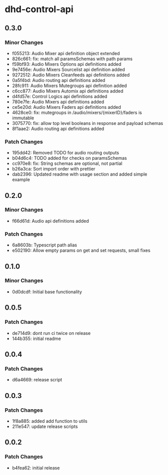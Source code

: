 # dhd-control-api

## 0.3.0

### Minor Changes

- f055213: Audio Mixer api definition object extended
- 826c661: fix: match all paramsSchemas with path params
- f59bf93: Audio Mixers Options api definitions added
- 9e7456e: Audio Mixers Sourcelist api definition added
- 9272512: Audio Mixers Cleanfeeds api definitions added
- 0a5f4bd: Audio routing api definitions added
- 28fc911: Audio Mixers Mutegroups api definition added
- c6cc877: Audio Mixers Automix api definitions added
- d4fd57e: Control Logics api definitions added
- 780e7fe: Audio Mixers api definitions added
- ce5e20d: Audio Mixers Faders api definitions added
- 4628ce0: fix: mutegroups in /audio/mixers/{mixerID}/faders is immutable
- 3075770: fix: allow top level booleans in response and payload schemas
- 8f1aae2: Audio routing api definitions added

### Patch Changes

- 195dd42: Removed TODO for audio routing outputs
- b04d6c4: TODO added for checks on paramsSchemas
- cc970e8: fix: String schemas are optional, not partial
- b26a3ca: Sort import order with prettier
- dab2396: Updated readme with usage section and added simple example

## 0.2.0

### Minor Changes

- f66d61d: Audio api definitions added

### Patch Changes

- 6a8603b: Typescript path alias
- e502190: Allow empty params on get and set requests, small fixes

## 0.1.0

### Minor Changes

- 0d0dcdf: Initial base functionality

## 0.0.5

### Patch Changes

- de714d9: dont run ci twice on release
- 144b355: initial readme

## 0.0.4

### Patch Changes

- d6a4669: release script

## 0.0.3

### Patch Changes

- 1f8a885: added add function to utils
- 211e547: update release scripts

## 0.0.2

### Patch Changes

- b4fea62: initial release

